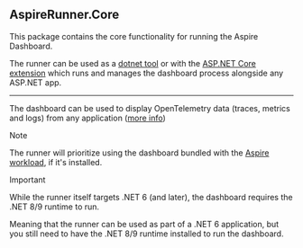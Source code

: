 ﻿## AspireRunner.Core

This package contains the core functionality for running the Aspire Dashboard.

The runner can be used as a [dotnet tool](https://www.nuget.org/packages/AspireRunner.Tool) or with the [ASP.NET Core extension](https://www.nuget.org/packages/AspireRunner.AspNetCore) which runs and manages the dashboard process alongside any ASP.NET app.
<hr>

The dashboard can be used to display OpenTelemetry data (traces, metrics and logs) from any
application ([more info](https://learn.microsoft.com/en-us/dotnet/aspire/fundamentals/dashboard/overview))

> [!NOTE]
> The runner will prioritize using the dashboard bundled with the [Aspire workload](https://learn.microsoft.com/en-us/dotnet/aspire/fundamentals/setup-tooling?tabs=linux&pivots=dotnet-cli), if it's installed.

> [!IMPORTANT]
> While the runner itself targets .NET 6 (and later), the dashboard requires the .NET 8/9 runtime to run.
>
> Meaning that the runner can be used as part of a .NET 6 application, but you still need to have the .NET 8/9 runtime installed to run the dashboard.

